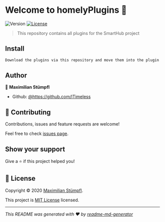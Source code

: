 # Welcome to homelyPlugins 👋
![Version](https://img.shields.io/badge/version-0.0.2-blue.svg?cacheSeconds=2592000)
[![License](https://img.shields.io/badge/License-MIT%20License-yellow)](https://github.com/maxstue/homely/blob/main/LICENSE)

> This repository contains all plugins for the SmartHub project

## Install

```sh
Download the plugins via this repository and move them into the plugin folder or download them via Smarthub
```

## Author

👤 **Maximilian Stümpfl**

* Github: [@https:\/\/github.com\/lTimeless](https://github.com/https:\/\/github.com\/maxstue)

## 🤝 Contributing

Contributions, issues and feature requests are welcome!

Feel free to check [issues page](https://github.com/maxstue/homely/issues). 

## Show your support

Give a ⭐️ if this project helped you!


## 📝 License

Copyright © 2020 [Maximilian Stümpfl](https://github.com/https:\/\/github.com\/lTimeless).

This project is [MIT License](https://github.com/maxstue/homely/blob/main/LICENSE) licensed.

***
_This README was generated with ❤️ by [readme-md-generator](https://github.com/kefranabg/readme-md-generator)_